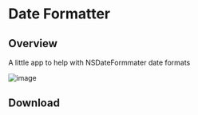 # Date Formatter

## Overview

A little app to help with NSDateFormmater date formats

![image](http://f.cl.ly/items/2g1h0R212E2z001g1V3I/Image%202012.11.30%2021:50:10.png)


## Download


